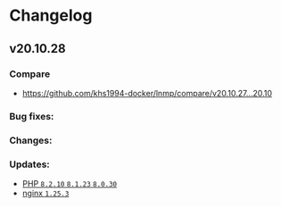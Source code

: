# Changelog

## v20.10.28

### Compare

* https://github.com/khs1994-docker/lnmp/compare/v20.10.27...20.10

### Bug fixes:

### Changes:

### Updates:

* [PHP `8.2.10` `8.1.23` `8.0.30`](https://www.php.net/ChangeLog-8.php#8.1.23)
* [nginx `1.25.3`](https://nginx.org/en/CHANGES)
